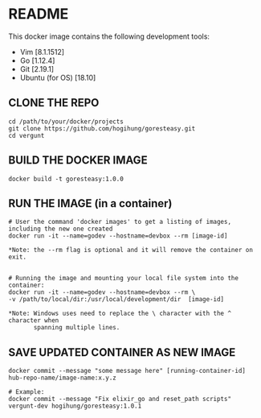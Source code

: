 # README


This docker image contains the following development tools:

  - Vim             [8.1.1512]
  - Go              [1.12.4]
  - Git             [2.19.1]
  - Ubuntu (for OS) [18.10]



## CLONE THE REPO

```
cd /path/to/your/docker/projects
git clone https://github.com/hogihung/goresteasy.git
cd vergunt
```



## BUILD THE DOCKER IMAGE

```
docker build -t goresteasy:1.0.0
```



## RUN THE IMAGE (in a container)

```
# User the command 'docker images' to get a listing of images, including the new one created
docker run -it --name=godev --hostname=devbox --rm [image-id]

*Note: the --rm flag is optional and it will remove the container on exit.


# Running the image and mounting your local file system into the container:
docker run -it --name=godev --hostname=devbox --rm \
-v /path/to/local/dir:/usr/local/development/dir  [image-id]

*Note: Windows uses need to replace the \ character with the ^ character when
       spanning multiple lines.
```



## SAVE UPDATED CONTAINER AS NEW IMAGE

```
docker commit --message "some message here" [running-container-id] hub-repo-name/image-name:x.y.z

# Example:
docker commit --message "Fix elixir_go and reset_path scripts" vergunt-dev hogihung/goresteasy:1.0.1
```

